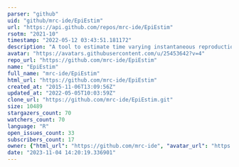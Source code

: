 ```yaml
---
parser: "github"
uid: "github/mrc-ide/EpiEstim"
url: "https://api.github.com/repos/mrc-ide/EpiEstim"
rsotm: "2021-10"
timestamp: "2022-05-12 03:43:51.181172"
description: "A tool to estimate time varying instantaneous reproduction number during epidemics"
avatar: "https://avatars.githubusercontent.com/u/25453642?v=4"
repo_url: "https://github.com/mrc-ide/EpiEstim"
name: "EpiEstim"
full_name: "mrc-ide/EpiEstim"
html_url: "https://github.com/mrc-ide/EpiEstim"
created_at: "2015-11-06T13:09:56Z"
updated_at: "2022-05-05T10:03:59Z"
clone_url: "https://github.com/mrc-ide/EpiEstim.git"
size: 10489
stargazers_count: 70
watchers_count: 70
language: "R"
open_issues_count: 33
subscribers_count: 17
owner: {"html_url": "https://github.com/mrc-ide", "avatar_url": "https://avatars.githubusercontent.com/u/25453642?v=4", "login": "mrc-ide", "type": "Organization"}
date: "2023-11-04 14:20:19.336901"
---
```

